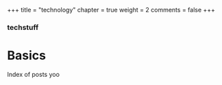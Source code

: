 +++
title = "technology"
chapter = true
weight = 2
comments = false
+++

### techstuff

# Basics

Index of posts yoo